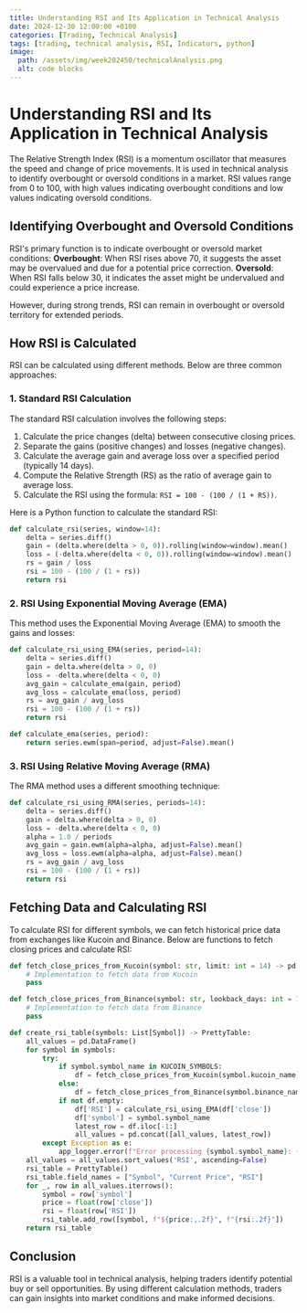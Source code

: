 ```yaml
---
title: Understanding RSI and Its Application in Technical Analysis
date: 2024-12-30 12:00:00 +0100
categories: [Trading, Technical Analysis]
tags: [trading, technical analysis, RSI, Indicators, python]
image:
  path: /assets/img/week202450/technicalAnalysis.png
  alt: code blocks
---
```


# Understanding RSI and Its Application in Technical Analysis

The Relative Strength Index (RSI) is a momentum oscillator that measures the speed and change of price movements. It is used in technical analysis to identify overbought or oversold conditions in a market. RSI values range from 0 to 100, with high values indicating overbought conditions and low values indicating oversold conditions.

## Identifying Overbought and Oversold Conditions

RSI's primary function is to indicate overbought or oversold market conditions:
**Overbought**: When RSI rises above 70, it suggests the asset may be overvalued and due for a potential price correction.
**Oversold**: When RSI falls below 30, it indicates the asset might be undervalued and could experience a price increase.

However, during strong trends, RSI can remain in overbought or oversold territory for extended periods.

## How RSI is Calculated

RSI can be calculated using different methods. Below are three common approaches:

### 1. Standard RSI Calculation

The standard RSI calculation involves the following steps:
1. Calculate the price changes (delta) between consecutive closing prices.
2. Separate the gains (positive changes) and losses (negative changes).
3. Calculate the average gain and average loss over a specified period (typically 14 days).
4. Compute the Relative Strength (RS) as the ratio of average gain to average loss.
5. Calculate the RSI using the formula: `RSI = 100 - (100 / (1 + RS))`.

Here is a Python function to calculate the standard RSI:

```python
def calculate_rsi(series, window=14):
    delta = series.diff()
    gain = (delta.where(delta > 0, 0)).rolling(window=window).mean()
    loss = (-delta.where(delta < 0, 0)).rolling(window=window).mean()
    rs = gain / loss
    rsi = 100 - (100 / (1 + rs))
    return rsi
```

### 2. RSI Using Exponential Moving Average (EMA)

This method uses the Exponential Moving Average (EMA) to smooth the gains and losses:

```python
def calculate_rsi_using_EMA(series, period=14):
    delta = series.diff()
    gain = delta.where(delta > 0, 0)
    loss = -delta.where(delta < 0, 0)
    avg_gain = calculate_ema(gain, period)
    avg_loss = calculate_ema(loss, period)
    rs = avg_gain / avg_loss
    rsi = 100 - (100 / (1 + rs))
    return rsi

def calculate_ema(series, period):
    return series.ewm(span=period, adjust=False).mean()
```

### 3. RSI Using Relative Moving Average (RMA)

The RMA method uses a different smoothing technique:

```python
def calculate_rsi_using_RMA(series, periods=14):
    delta = series.diff()
    gain = delta.where(delta > 0, 0)
    loss = -delta.where(delta < 0, 0)
    alpha = 1.0 / periods
    avg_gain = gain.ewm(alpha=alpha, adjust=False).mean()
    avg_loss = loss.ewm(alpha=alpha, adjust=False).mean()
    rs = avg_gain / avg_loss
    rsi = 100 - (100 / (1 + rs))
    return rsi
```

## Fetching Data and Calculating RSI

To calculate RSI for different symbols, we can fetch historical price data from exchanges like Kucoin and Binance. Below are functions to fetch closing prices and calculate RSI:

```python
def fetch_close_prices_from_Kucoin(symbol: str, limit: int = 14) -> pd.DataFrame:
    # Implementation to fetch data from Kucoin
    pass

def fetch_close_prices_from_Binance(symbol: str, lookback_days: int = 14) -> pd.DataFrame:
    # Implementation to fetch data from Binance
    pass

def create_rsi_table(symbols: List[Symbol]) -> PrettyTable:
    all_values = pd.DataFrame()
    for symbol in symbols:
        try:
            if symbol.symbol_name in KUCOIN_SYMBOLS:
                df = fetch_close_prices_from_Kucoin(symbol.kucoin_name)
            else:
                df = fetch_close_prices_from_Binance(symbol.binance_name)
            if not df.empty:
                df['RSI'] = calculate_rsi_using_EMA(df['close'])
                df['symbol'] = symbol.symbol_name
                latest_row = df.iloc[-1:]
                all_values = pd.concat([all_values, latest_row])
        except Exception as e:
            app_logger.error(f"Error processing {symbol.symbol_name}: {str(e)}")
    all_values = all_values.sort_values('RSI', ascending=False)
    rsi_table = PrettyTable()
    rsi_table.field_names = ["Symbol", "Current Price", "RSI"]
    for _, row in all_values.iterrows():
        symbol = row['symbol']
        price = float(row['close'])
        rsi = float(row['RSI'])
        rsi_table.add_row([symbol, f"${price:,.2f}", f"{rsi:.2f}"])
    return rsi_table
```

## Conclusion

RSI is a valuable tool in technical analysis, helping traders identify potential buy or sell opportunities. By using different calculation methods, traders can gain insights into market conditions and make informed decisions.

```
